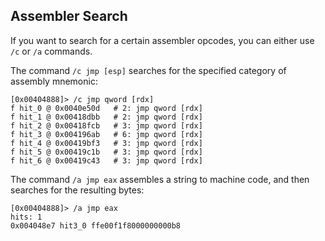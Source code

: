 ## Assembler Search

If you want to search for a certain assembler opcodes, you can either use `/c` or `/a` commands.

The command `/c jmp [esp]` searches for the specified category of assembly mnemonic:
```
[0x00404888]> /c jmp qword [rdx]
f hit_0 @ 0x0040e50d   # 2: jmp qword [rdx]
f hit_1 @ 0x00418dbb   # 2: jmp qword [rdx]
f hit_2 @ 0x00418fcb   # 3: jmp qword [rdx]
f hit_3 @ 0x004196ab   # 6: jmp qword [rdx]
f hit_4 @ 0x00419bf3   # 3: jmp qword [rdx]
f hit_5 @ 0x00419c1b   # 3: jmp qword [rdx]
f hit_6 @ 0x00419c43   # 3: jmp qword [rdx]
```

The command `/a jmp eax` assembles a string to machine code, and then searches for the resulting bytes:
```
[0x00404888]> /a jmp eax
hits: 1
0x004048e7 hit3_0 ffe00f1f8000000000b8
```
